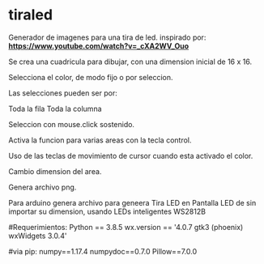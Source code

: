# tiraled
Generador de imagenes para una tira de led.
inspirado por: **https://www.youtube.com/watch?v=_cXA2WV_Ouo**

Se crea una cuadricula para dibujar, con una dimension inicial de 16 x 16.

Selecciona el color, de modo fijo o por seleccion.

Las selecciones pueden ser por:

Toda la fila
Toda la columna

Seleccion con mouse.click sostenido.

Activa la funcion para varias areas con la tecla control.

Uso de las teclas de movimiento de cursor cuando esta activado el color.

Cambio dimension del area.

Genera archivo png.

Para arduino genera archivo para geneera Tira LED en Pantalla LED de sin importar su dimension, usando LEDs inteligentes WS2812B

#Requerimientos:
Python == 3.8.5
wx.version == '4.0.7 gtk3 (phoenix) wxWidgets 3.0.4'

#via pip:
numpy==1.17.4
numpydoc==0.7.0
Pillow==7.0.0
